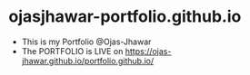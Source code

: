 # ojasjhawar-portfolio.github.io
- This is my Portfolio @Ojas-Jhawar
- The PORTFOLIO is LIVE on https://ojas-jhawar.github.io/portfolio.github.io/
